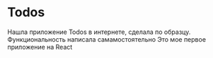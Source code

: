 # Todos 
Нашла приложение Todos в интернете, сделала по образцу. Функциональность написала самамостоятельно
Это мое первое приложение на React 
